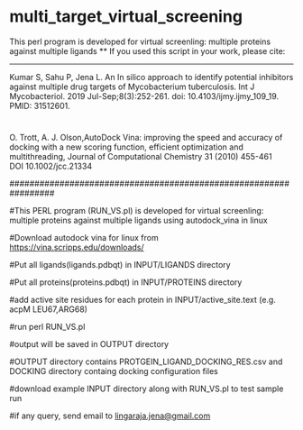 # multi_target_virtual_screening
This perl program is developed for virtual screenling: multiple proteins against multiple ligands
**
If you used this script in your work, please cite: 
 
---------------------------------------------------
Kumar S, Sahu P, Jena L. An In silico approach to identify
potential inhibitors against multiple drug targets of 
Mycobacterium tuberculosis. Int J Mycobacteriol.
2019 Jul-Sep;8(3):252-261.
doi: 10.4103/ijmy.ijmy_109_19. PMID: 31512601.
#
O. Trott, A. J. Olson,AutoDock Vina: improving the speed and accuracy of docking with a new scoring function, efficient optimization and multithreading, Journal of Computational Chemistry 31 (2010) 455-461                                                                        
DOI 10.1002/jcc.21334                                         
                                                              

#################################################################


#This PERL program (RUN_VS.pl) is developed for virtual screenling: multiple proteins against multiple ligands using autodock_vina in linux

#Download autodock vina for linux from https://vina.scripps.edu/downloads/

#Put all ligands(ligands.pdbqt) in INPUT/LIGANDS directory

#Put all proteins(proteins.pdbqt) in INPUT/PROTEINS directory

#add active site residues for each protein in INPUT/active_site.text (e.g. acpM	LEU67,ARG68)

#run perl RUN_VS.pl

#output will be saved in OUTPUT directory 

#OUTPUT directory contains PROTGEIN_LIGAND_DOCKING_RES.csv and DOCKING directory containg docking configuration files 

#download example INPUT directory along with RUN_VS.pl to test sample run

#if any query, send email to lingaraja.jena@gmail.com
